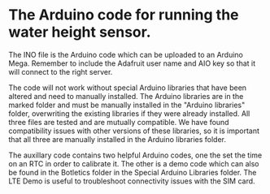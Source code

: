 # The Arduino code for running the water height sensor.

The INO file is the Arduino code which can be uploaded to an Arduino Mega. Remember to include
the Adafruit user name and AIO key so that it will connect to the right server.

The code will not work without special Arduino libraries that have been altered 
and need to manually installed. The Arduino libraries are in the marked folder and must
be manually installed in the "Arduino libraries" folder, overwriting the existing libraries if they
were already installed. All three files are tested and are mutually compatible. We have found compatibility
issues with other versions of these libraries, so it is important that all three are manually installed
in the Arduino libraries folder.

The auxillary code contains two helpful Arduino codes, one the set the time on an RTC in order to calibrate it. 
The other is a demo code which can also be found in the Botletics folder in the Special Arduino Libraries folder.
The LTE Demo is useful to troubleshoot connectivity issues with the SIM card.